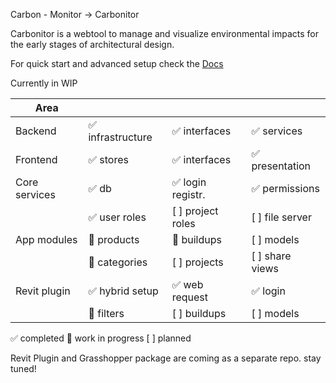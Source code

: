Carbon - Monitor -> Carbonitor

Carbonitor is a webtool to manage and visualize environmental impacts for the early stages of architectural design.

For quick start and advanced setup check the [Docs](https://henn-ds.notion.site/Carbonitor-181a548c20b180718c16fd1225d40ec0?pvs=4)

Currently in WIP

|      Area      |                |                |                |
|----------------|----------------|----------------|----------------|
| Backend        | ✅ infrastructure  |✅ interfaces  |✅ services     |
| Frontend       | ✅ stores         |✅ interfaces  |✅ presentation |
| Core services  | ✅ db           |✅ login registr. |✅ permissions |
|                | ✅ user roles     |[  ] project roles  |[  ] file server     |
| App modules    | 🚧 products        | 🚧 buildups    |[  ] models          |
|                | 🚧 categories      |[  ] projects       |[  ] share views     |
| Revit plugin   | ✅ hybrid setup    |✅ web request   |✅ login       |
|                | 🚧 filters         |[  ] buildups       |[  ] models          |

✅ completed
🚧 work in progress
[  ] planned

Revit Plugin and Grasshopper package are coming as a separate repo. stay tuned!
